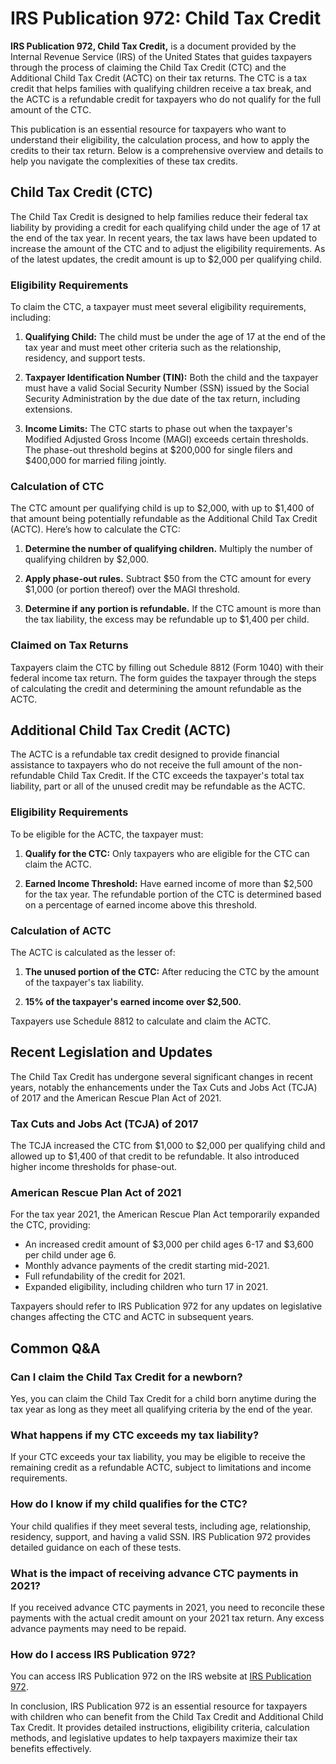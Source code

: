 # IRS Publication 972: Child Tax Credit

**IRS Publication 972, Child Tax Credit,** is a document provided by the Internal Revenue Service (IRS) of the United States that guides taxpayers through the process of claiming the Child Tax Credit (CTC) and the Additional Child Tax Credit (ACTC) on their tax returns. The CTC is a tax credit that helps families with qualifying children receive a tax break, and the ACTC is a refundable credit for taxpayers who do not qualify for the full amount of the CTC.

This publication is an essential resource for taxpayers who want to understand their eligibility, the calculation process, and how to apply the credits to their tax return. Below is a comprehensive overview and details to help you navigate the complexities of these tax credits.

## Child Tax Credit (CTC)

The Child Tax Credit is designed to help families reduce their federal tax liability by providing a credit for each qualifying child under the age of 17 at the end of the tax year. In recent years, the tax laws have been updated to increase the amount of the CTC and to adjust the eligibility requirements. As of the latest updates, the credit amount is up to $2,000 per qualifying child.

### Eligibility Requirements

To claim the CTC, a taxpayer must meet several eligibility requirements, including:

1. **Qualifying Child:** The child must be under the age of 17 at the end of the tax year and must meet other criteria such as the relationship, residency, and support tests. 
   
2. **Taxpayer Identification Number (TIN):** Both the child and the taxpayer must have a valid Social Security Number (SSN) issued by the Social Security Administration by the due date of the tax return, including extensions.

3. **Income Limits:** The CTC starts to phase out when the taxpayer's Modified Adjusted Gross Income (MAGI) exceeds certain thresholds. The phase-out threshold begins at $200,000 for single filers and $400,000 for married filing jointly.

### Calculation of CTC

The CTC amount per qualifying child is up to $2,000, with up to $1,400 of that amount being potentially refundable as the Additional Child Tax Credit (ACTC). Here’s how to calculate the CTC:

1. **Determine the number of qualifying children.** Multiply the number of qualifying children by $2,000.
   
2. **Apply phase-out rules.** Subtract $50 from the CTC amount for every $1,000 (or portion thereof) over the MAGI threshold.
   
3. **Determine if any portion is refundable.** If the CTC amount is more than the tax liability, the excess may be refundable up to $1,400 per child.

### Claimed on Tax Returns

Taxpayers claim the CTC by filling out Schedule 8812 (Form 1040) with their federal income tax return. The form guides the taxpayer through the steps of calculating the credit and determining the amount refundable as the ACTC.

## Additional Child Tax Credit (ACTC)

The ACTC is a refundable tax credit designed to provide financial assistance to taxpayers who do not receive the full amount of the non-refundable Child Tax Credit. If the CTC exceeds the taxpayer's total tax liability, part or all of the unused credit may be refundable as the ACTC.

### Eligibility Requirements

To be eligible for the ACTC, the taxpayer must:

1. **Qualify for the CTC:** Only taxpayers who are eligible for the CTC can claim the ACTC.
   
2. **Earned Income Threshold:** Have earned income of more than $2,500 for the tax year. The refundable portion of the CTC is determined based on a percentage of earned income above this threshold.

### Calculation of ACTC

The ACTC is calculated as the lesser of:

1. **The unused portion of the CTC:** After reducing the CTC by the amount of the taxpayer's tax liability.
   
2. **15% of the taxpayer's earned income over $2,500.**

Taxpayers use Schedule 8812 to calculate and claim the ACTC.

## Recent Legislation and Updates

The Child Tax Credit has undergone several significant changes in recent years, notably the enhancements under the Tax Cuts and Jobs Act (TCJA) of 2017 and the American Rescue Plan Act of 2021. 

### Tax Cuts and Jobs Act (TCJA) of 2017

The TCJA increased the CTC from $1,000 to $2,000 per qualifying child and allowed up to $1,400 of that credit to be refundable. It also introduced higher income thresholds for phase-out.

### American Rescue Plan Act of 2021

For the tax year 2021, the American Rescue Plan Act temporarily expanded the CTC, providing:

- An increased credit amount of $3,000 per child ages 6-17 and $3,600 per child under age 6.
- Monthly advance payments of the credit starting mid-2021.
- Full refundability of the credit for 2021.
- Expanded eligibility, including children who turn 17 in 2021.

Taxpayers should refer to IRS Publication 972 for any updates on legislative changes affecting the CTC and ACTC in subsequent years.

## Common Q&A

### Can I claim the Child Tax Credit for a newborn?

Yes, you can claim the Child Tax Credit for a child born anytime during the tax year as long as they meet all qualifying criteria by the end of the year.

### What happens if my CTC exceeds my tax liability?

If your CTC exceeds your tax liability, you may be eligible to receive the remaining credit as a refundable ACTC, subject to limitations and income requirements.

### How do I know if my child qualifies for the CTC?

Your child qualifies if they meet several tests, including age, relationship, residency, support, and having a valid SSN. IRS Publication 972 provides detailed guidance on each of these tests.

### What is the impact of receiving advance CTC payments in 2021?

If you received advance CTC payments in 2021, you need to reconcile these payments with the actual credit amount on your 2021 tax return. Any excess advance payments may need to be repaid.

### How do I access IRS Publication 972?

You can access IRS Publication 972 on the IRS website at [IRS Publication 972](https://www.irs.gov/forms-pubs/about-publication-972).

In conclusion, IRS Publication 972 is an essential resource for taxpayers with children who can benefit from the Child Tax Credit and Additional Child Tax Credit. It provides detailed instructions, eligibility criteria, calculation methods, and legislative updates to help taxpayers maximize their tax benefits effectively.